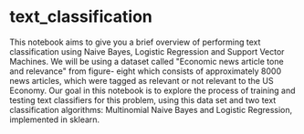 # text_classification


This notebook aims to give you a brief overview of performing text classification using Naive Bayes, Logistic Regression and Support Vector Machines. We will be using a dataset called "Economic news article tone and relevance" from figure- eight which consists of approximately 8000 news articles, which were tagged as relevant or not relevant to the US Economy. Our goal in this notebook is to explore the process of training and testing text classifiers for this problem, using this data set and two text classification algorithms: Multinomial Naive Bayes and Logistic Regression, implemented in sklearn.

